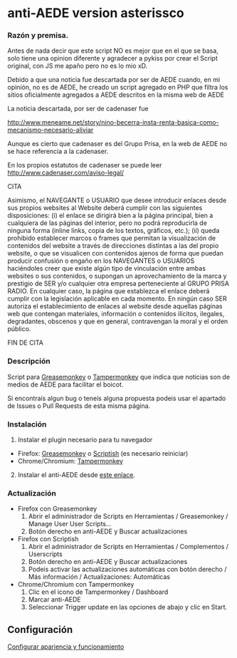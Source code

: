 anti-AEDE version asterissco
=========
### Razón y premisa.

Antes de nada decir que este script NO es mejor que en el que se basa, solo tiene una opinion diferente y agradecer a pykiss por 
crear el Script original, con JS me apaño pero no es lo mio xD.

Debido a que una noticia fue descartada por ser de AEDE cuando, en mi opinión, no es de AEDE, he creado un
script agregado en PHP que filtra los sitios oficialmente agregados a AEDE descritos en la misma web de AEDE

La noticia descartada, por ser de cadenaser fue

http://www.meneame.net/story/nino-becerra-insta-renta-basica-como-mecanismo-necesario-aliviar

Aunque es cierto que cadenaser es del Grupo Prisa, en la web de AEDE no se hace referencia a la cadenaser.

En los propios estatutos de cadenaser se puede leer http://www.cadenaser.com/aviso-legal/

CITA

Asimismo, el NAVEGANTE o USUARIO que desee introducir enlaces desde sus propios websites al Website deberá cumplir con las siguientes disposiciones: 
(i) el enlace se dirigirá bien a la página principal, bien a cualquiera de las páginas del interior, pero no podrá reproducirla de ninguna forma 
(inline links, copia de los textos, gráficos, etc.); (ii) queda prohibido establecer marcos o frames que permitan la visualización de contenidos del website 
a través de direcciones distintas a las del propio website, o que se visualicen con contenidos ajenos de forma que puedan producir confusión o engaño 
en los NAVEGANTES o USUARIOS haciéndoles creer que existe algún tipo de vinculación entre ambas websites o sus contenidos, o supongan un aprovechamiento 
de la marca y prestigio de SER y/o cualquier otra empresa perteneciente al GRUPO PRISA RADIO. En cualquier caso, la página que establezca el enlace deberá 
cumplir con la legislación aplicable en cada momento. En ningún caso SER autoriza el establecimiento de enlaces al website desde aquellas páginas web 
que contengan materiales, información o contenidos ilícitos, ilegales, degradantes, obscenos y que en general, contravengan la moral y el orden público. 

FIN DE CITA

### Descripción

Script para [Greasemonkey](https://addons.mozilla.org/es/firefox/addon/greasemonkey/) o [Tampermonkey](https://chrome.google.com/webstore/detail/tampermonkey/dhdgffkkebhmkfjojejmpbldmpobfkfo) que indica que noticias son de medios de AEDE para facilitar el boicot.

Si encontraís algun bug o teneís alguna propuesta podeis usar el apartado de Issues o Pull Requests de esta misma página.

### Instalación

1. Instalar el plugin necesario para tu navegador
  * Firefox: [Greasemonkey](https://addons.mozilla.org/es/firefox/addon/greasemonkey/) o [Scriptish](https://addons.mozilla.org/en-US/firefox/addon/scriptish/) (es necesario reiniciar)
  * Chrome/Chromium: [Tampermonkey](https://chrome.google.com/webstore/detail/tampermonkey/dhdgffkkebhmkfjojejmpbldmpobfkfo)
2. Instalar el anti-AEDE desde [este enlace](https://raw.githubusercontent.com/asterissco/anti-AEDE/master/script.user.js).

### Actualización

* Firefox con Greasemonkey
  1. Abrir el administrador de Scripts en Herramientas / Greasemonkey / Manage User User Scripts...
  2. Botón derecho en anti-AEDE y Buscar actualizaciones
* Firefox con Scriptish
  1. Abrir el administrador de Scripts en Herramientas / Complementos / Userscripts
  2. Botón derecho en anti-AEDE y Buscar actualizaciones
  3. Podeis activar las actualizaciones automáticas con botón derecho / Más información / Actualizaciones: Automáticas
* Chrome/Chromium con Tampermonkey
  1. Clic en el icono de Tampermonkey / Dashboard
  2. Marcar anti-AEDE
  3. Seleccionar Trigger update en las opciones de abajo y clic en Start.

## Configuración 
[Configurar apariencia y funcionamiento](http://pykiss.github.io/anti-AEDE/)
